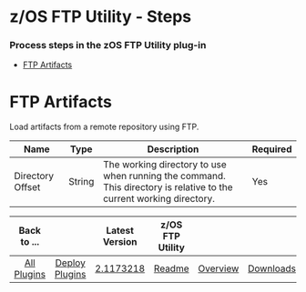 
# z/OS FTP Utility - Steps

### Process steps in the zOS FTP Utility plug-in

* [FTP Artifacts](#ftp-artifacts)


# FTP Artifacts

Load artifacts from a remote repository using FTP.


| Name             | Type   | Description                                                                                                         | Required |
|------------------|--------|---------------------------------------------------------------------------------------------------------------------|----------|
| Directory Offset | String | The working directory to use when running the command. This directory is relative to the current working directory. | Yes      |





|          Back to ...          |                                |                                                  Latest Version                                                   |  z/OS FTP Utility   |||
|:-----------------------------:|:------------------------------:|:-----------------------------------------------------------------------------------------------------------------:|:-------------------:| :---: | :---: |
| [All Plugins](../../index.md) | [Deploy Plugins](../README.md) | [2.1173218](https://raw.githubusercontent.com/UrbanCode/IBM-UCD-PLUGINS/main/files/zos-ftp/zos-ftp-2.1173218.zip) | [Readme](README.md) |[Overview](overview.md)|[Downloads](downloads.md)|
